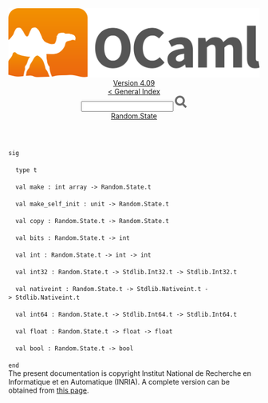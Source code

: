 <!-- ((! set title API !)) ((! set documentation !)) ((! set api !)) ((! set nobreadcrumb !)) -->
<div class="api"><header><nav class="toc brand"><a class="brand" href="https://ocaml.org/"><img src="colour-logo-gray.svg" class="svg" alt="OCaml"></a></nav><nav class="toc"><div class="toc_version"><a href="/docs" id="version-select">Version 4.09</a></div><a href="index.html">&lt; General Index</a><div class="api_search"><input type="text" name="apisearch" id="api_search" oninput="mySearch(false);" onkeypress="this.oninput();" onclick="this.oninput();" onpaste="this.oninput();">
<img src="search_icon.svg" alt="Search" class="svg" onclick="mySearch(false)"></div>
<div id="search_results"></div><div class="toc_title"><a href="Random.State.html">Random.State</a></div><ul></ul></nav></header>
<code class="code"><span class="keyword">sig</span><br>
&nbsp;&nbsp;<span class="keyword">type</span>&nbsp;t<br>
&nbsp;&nbsp;<span class="keyword">val</span>&nbsp;make&nbsp;:&nbsp;int&nbsp;array&nbsp;<span class="keywordsign">-&gt;</span>&nbsp;<span class="constructor">Random</span>.<span class="constructor">State</span>.t<br>
&nbsp;&nbsp;<span class="keyword">val</span>&nbsp;make_self_init&nbsp;:&nbsp;unit&nbsp;<span class="keywordsign">-&gt;</span>&nbsp;<span class="constructor">Random</span>.<span class="constructor">State</span>.t<br>
&nbsp;&nbsp;<span class="keyword">val</span>&nbsp;copy&nbsp;:&nbsp;<span class="constructor">Random</span>.<span class="constructor">State</span>.t&nbsp;<span class="keywordsign">-&gt;</span>&nbsp;<span class="constructor">Random</span>.<span class="constructor">State</span>.t<br>
&nbsp;&nbsp;<span class="keyword">val</span>&nbsp;bits&nbsp;:&nbsp;<span class="constructor">Random</span>.<span class="constructor">State</span>.t&nbsp;<span class="keywordsign">-&gt;</span>&nbsp;int<br>
&nbsp;&nbsp;<span class="keyword">val</span>&nbsp;int&nbsp;:&nbsp;<span class="constructor">Random</span>.<span class="constructor">State</span>.t&nbsp;<span class="keywordsign">-&gt;</span>&nbsp;int&nbsp;<span class="keywordsign">-&gt;</span>&nbsp;int<br>
&nbsp;&nbsp;<span class="keyword">val</span>&nbsp;int32&nbsp;:&nbsp;<span class="constructor">Random</span>.<span class="constructor">State</span>.t&nbsp;<span class="keywordsign">-&gt;</span>&nbsp;<span class="constructor">Stdlib</span>.<span class="constructor">Int32</span>.t&nbsp;<span class="keywordsign">-&gt;</span>&nbsp;<span class="constructor">Stdlib</span>.<span class="constructor">Int32</span>.t<br>
&nbsp;&nbsp;<span class="keyword">val</span>&nbsp;nativeint&nbsp;:&nbsp;<span class="constructor">Random</span>.<span class="constructor">State</span>.t&nbsp;<span class="keywordsign">-&gt;</span>&nbsp;<span class="constructor">Stdlib</span>.<span class="constructor">Nativeint</span>.t&nbsp;<span class="keywordsign">-&gt;</span>&nbsp;<span class="constructor">Stdlib</span>.<span class="constructor">Nativeint</span>.t<br>
&nbsp;&nbsp;<span class="keyword">val</span>&nbsp;int64&nbsp;:&nbsp;<span class="constructor">Random</span>.<span class="constructor">State</span>.t&nbsp;<span class="keywordsign">-&gt;</span>&nbsp;<span class="constructor">Stdlib</span>.<span class="constructor">Int64</span>.t&nbsp;<span class="keywordsign">-&gt;</span>&nbsp;<span class="constructor">Stdlib</span>.<span class="constructor">Int64</span>.t<br>
&nbsp;&nbsp;<span class="keyword">val</span>&nbsp;float&nbsp;:&nbsp;<span class="constructor">Random</span>.<span class="constructor">State</span>.t&nbsp;<span class="keywordsign">-&gt;</span>&nbsp;float&nbsp;<span class="keywordsign">-&gt;</span>&nbsp;float<br>
&nbsp;&nbsp;<span class="keyword">val</span>&nbsp;bool&nbsp;:&nbsp;<span class="constructor">Random</span>.<span class="constructor">State</span>.t&nbsp;<span class="keywordsign">-&gt;</span>&nbsp;bool<br>
<span class="keyword">end</span></code>
<div class="copyright">The present documentation is copyright Institut National de Recherche en Informatique et en Automatique (INRIA). A complete version can be obtained from <a href="http://caml.inria.fr/pub/docs/manual-ocaml/">this page</a>.</div></div>